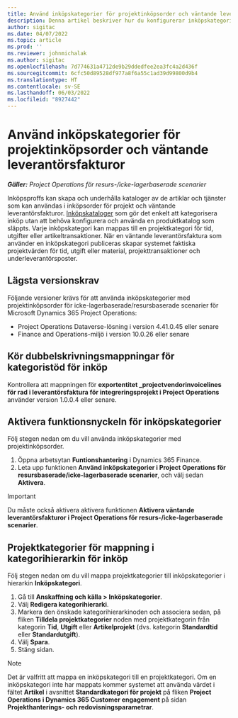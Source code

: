 ```yaml
---
title: Använd inköpskategorier för projektinköpsorder och väntande leverantörsfakturor
description: Denna artikel beskriver hur du konfigurerar inköpskategorier som kan användas för projektinköpsorder och väntande leverantörsfakturor.
author: sigitac
ms.date: 04/07/2022
ms.topic: article
ms.prod: ''
ms.reviewer: johnmichalak
ms.author: sigitac
ms.openlocfilehash: 7d774631a4712de9b29ddedfee2ea3fc4a2d436f
ms.sourcegitcommit: 6cfc50d89528df977a8f6a55c1ad39d99800d9b4
ms.translationtype: HT
ms.contentlocale: sv-SE
ms.lasthandoff: 06/03/2022
ms.locfileid: "8927442"
---
```

# <a name="use-procurement-categories-with-project-purchase-orders-and-pending-vendor-invoices"></a>Använd inköpskategorier för projektinköpsorder och väntande leverantörsfakturor

_**Gäller:** Project Operations för resurs-/icke-lagerbaserade scenarier_

Inköpsproffs kan skapa och underhålla kataloger av de artiklar och tjänster som kan användas i inköpsorder för projekt och väntande leverantörsfakturor. [Inköpskataloger](/dynamics365/supply-chain/procurement/procurement-catalogs) som gör det enkelt att kategorisera inköp utan att behöva konfigurera och använda en produktkatalog som släppts. Varje inköpskategori kan mappas till en projektkategori för tid, utgifter eller artikeltransaktioner. När en väntande leverantörsfaktura som använder en inköpskategori publiceras skapar systemet faktiska projektvärden för tid, utgift eller material, projekttransaktioner och underleverantörsposter.

## <a name="minimum-version-requirements"></a>Lägsta versionskrav

Följande versioner krävs för att använda inköpskategorier med projektinköpsorder för icke-lagerbaserade/resursbaserade scenarier för Microsoft Dynamics 365 Project Operations:

- Project Operations Dataverse-lösning i version 4.41.0.45 eller senare
- Finance and Operations-miljö i version 10.0.26 eller senare

## <a name="run-dual-write-maps-for-procurement-category-support"></a>Kör dubbelskrivningsmappningar för kategoristöd för inköp

Kontrollera att mappningen för **exportentitet \_projectvendorinvoicelines för rad i leverantörsfaktura för integreringsprojekt i Project Operations** använder version 1.0.0.4 eller senare.

## <a name="enable-the-feature-key-for-procurement-categories"></a>Aktivera funktionsnyckeln för inköpskategorier

Följ stegen nedan om du vill använda inköpskategorier med projektinköpsorder.

1. Öppna arbetsytan **Funtionshantering** i Dynamics 365 Finance.
1. Leta upp funktionen **Använd inköpskategorier i Project Operations för resursbaserade/icke-lagerbaserade scenarier**, och välj sedan **Aktivera**.

> [!IMPORTANT]
> Du måste också aktivera aktivera funktionen **Aktivera väntande leverantörsfakturor i Project Operations för resurs-/icke-lagerbaserade scenarier**.

## <a name="map-project-categories-in-the-procurement-category-hierarchy"></a>Projektkategorier för mappning i kategorihierarkin för inköp

Följ stegen nedan om du vill mappa projektkategorier till inköpskategorier i hierarkin **Inköpskategori**.

1. Gå till **Anskaffning och källa \> Inköpskategorier**.
1. Välj **Redigera kategorihierarki**.
1. Markera den önskade kategorihierarkinoden och associera sedan, på fliken **Tilldela projektkategorier** noden med projektkategorin från kategorin **Tid**, **Utgift** eller **Artikelprojekt** (dvs. kategorin **Standardtid** eller **Standardutgift**).
1. Välj **Spara**.
1. Stäng sidan.

> [!NOTE]
> Det är valfritt att mappa en inköpskategori till en projektkategori. Om en inköpskategori inte har mappats kommer systemet att använda värdet i fältet **Artikel** i avsnittet **Standardkategori för projekt** på fliken **Project Operations i Dynamics 365 Customer engagement** på sidan **Projekthanterings- och redovisningsparametrar**.
